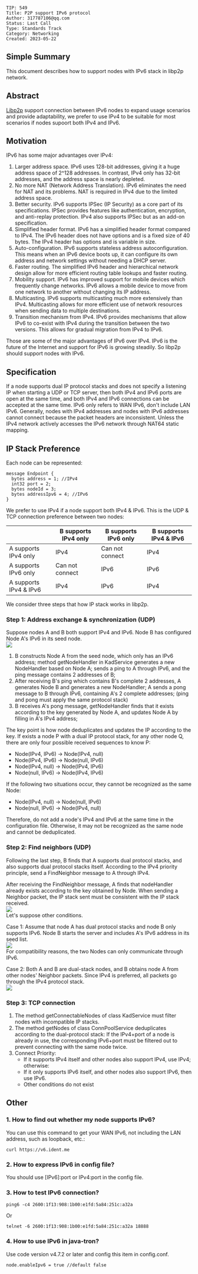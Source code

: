 ```
TIP: 549
Title: P2P support IPv6 protocol
Author: 317787106@qq.com
Status: Last Call
Type: Standards Track
Category: Networking
Created: 2023-05-22
```

## Simple Summary
This document describes how to support nodes with IPv6 stack in libp2p network.

## Abstract
[Libp2p](https://github.com/tronprotocol/libp2p) support connection between IPv6 nodes to expand usage scenarios and provide adaptability, we prefer to use IPv4 to be suitable for most scenarios if nodes supoort both IPv4 and IPv6.

## Motivation
IPv6 has some major advantages over IPv4:
1. Larger address space. IPv6 uses 128-bit addresses, giving it a huge address space of 2^128 addresses. In contrast, IPv4 only has 32-bit addresses, and the address space is nearly depleted.
2. No more NAT (Network Address Translation). IPv6 eliminates the need for NAT and its problems. NAT is required in IPv4 due to the limited address space.
3. Better security. IPv6 supports IPSec (IP Security) as a core part of its specifications. IPSec provides features like authentication, encryption, and anti-replay protection. IPv4 also supports IPSec but as an add-on specification.
4. Simplified header format. IPv6 has a simplified header format compared to IPv4. The IPv6 header does not have options and is a fixed size of 40 bytes. The IPv4 header has options and is variable in size.
5. Auto-configuration. IPv6 supports stateless address autoconfiguration. This means when an IPv6 device boots up, it can configure its own address and network settings without needing a DHCP server.
6. Faster routing. The simplified IPv6 header and hierarchical network design allow for more efficient routing table lookups and faster routing.
7. Mobility support. IPv6 has improved support for mobile devices which frequently change networks. IPv6 allows a mobile device to move from one network to another without changing its IP address.
8. Multicasting. IPv6 supports multicasting much more extensively than IPv4. Multicasting allows for more efficient use of network resources when sending data to multiple destinations.
9. Transition mechanism from IPv4. IPv6 provides mechanisms that allow IPv6 to co-exist with IPv4 during the transition between the two versions. This allows for gradual migration from IPv4 to IPv6.

Those are some of the major advantages of IPv6 over IPv4. IPv6 is the future of the Internet and support for IPv6 is growing steadily. So libp2p should support nodes with IPv6.

## Specification
If a node supports dual IP protocol stacks and does not specify a listening IP when starting a UDP or TCP server, then both IPv4 and IPv6 ports are open at the same time, and both IPv4 and IPv6 connections can be accepted at the same time. IPv6 only refers to WAN IPv6, don't include LAN IPv6. Generally, nodes with IPv4 addresses and nodes with IPv6 addresses cannot connect because the packet headers are inconsistent. Unless the IPv4 network actively accesses the IPv6 network through NAT64 static mapping.

## IP Stack Preference
Each node can be represented:
```
message Endpoint {
  bytes address = 1; //IPv4
  int32 port = 2;
  bytes nodeId = 3;
  bytes addressIpv6 = 4; //IPv6
}
```
We prefer to use IPv4 if a node support both IPv4 & IPv6. This is the UDP & TCP connection preference between two nodes:

| |B supports IPv4 only|B supports IPv6 only|B supports IPv4 & IPv6|
| -------- | -------- | -------- | -------- |
A supports IPv4 only|IPv4|Can not connect|IPv4|
A supports IPv6 only|Can not connect|IPv6|IPv6|
A supports IPv4 & IPv6|IPv4|IPv6|IPv4

We consider three steps that how IP stack works in libp2p.
### Step 1: Address exchange & synchronization (UDP)
Suppose nodes A and B both support IPv4 and IPv6. Node B has configured Node A's IPv6 in its seed node.  
![](https://github.com/tronprotocol/tips/assets/23312631/9ac9c476-ccc4-469d-ba06-6bdfb7f18639)

1. B constructs Node A from the seed node, which only has an IPv6 address; method getNodeHandler in KadService generates a new NodeHandler based on Node A; sends a ping to A through IPv6, and the ping message contains 2 addresses of B;
2. After receiving B's ping which contains B's complete 2 addresses, A generates Node B and generates a new NodeHandler; A sends a pong message to B through IPv6, containing A's 2 complete addresses; (ping and pong must apply the same protocol stack)
3. B receives A's pong message, getNodeHandler finds that it exists according to the key generated by Node A, and updates Node A by filling in A's IPv4 address;

The key point is how node deduplicates and updates the IP according to the key. If exists a node P with a dual IP protocol stack, for any other node Q, there are only four possible received sequences to know P:
* Node(IPv4, IPv6) → Node(IPv4, null)
* Node(IPv4, IPv6) → Node(null, IPv6)
* Node(IPv4, null) → Node(IPv4, IPv6)
* Node(null, IPv6) → Node(IPv4, IPv6)

If the following two situations occur, they cannot be recognized as the same Node:
* Node(IPv4, null) → Node(null, IPv6)
* Node(null, IPv6) → Node(IPv4, null)

Therefore, do not add a node's IPv4 and IPv6 at the same time in the configuration file. Otherwise, it may not be recognized as the same node and cannot be deduplicated.

### Step 2: Find neighbors (UDP)
Following the last step, B finds that A supports dual protocol stacks, and also supports dual protocol stacks itself. According to the IPv4 priority principle, send a FindNeighbor message to A through IPv4.

After receiving the FindNeighbor message, A finds that nodeHandler already exists according to the key obtained by Node. When sending a Neighbor packet, the IP stack sent must be consistent with the IP stack received.  
![](https://github.com/tronprotocol/tips/assets/23312631/350241ab-5255-4383-a57f-735838c17c15)  
Let's suppose other conditions.

Case 1: Assume that node A has dual protocol stacks and node B only supports IPv6. Node B starts the server and includes A's IPv6 address in its seed list.  
![](https://github.com/tronprotocol/tips/assets/23312631/dbf204cd-0b03-4fe1-bcbf-5ae1bb2d1efb)  
For compatibility reasons, the two Nodes can only communicate through IPv6.

Case 2: Both A and B are dual-stack nodes, and B obtains node A from other nodes' Neighbor packets. Since IPv4 is preferred, all packets go through the IPv4 protocol stack.  
![](https://github.com/tronprotocol/tips/assets/23312631/7389e12b-7649-4d37-a1d2-84a46637fc7f)

### Step 3: TCP connection
1. The method getConnectableNodes of class KadService must filter nodes with incompatible IP stacks.
2. The method getNodes of class ConnPoolService deduplicates according to the dual-protocol stack: If the IPv4+port of a node is already in use, the corresponding IPv6+port must be filtered out to prevent connecting with the same node twice.
3. Connect Priority:
    * If it supports IPv4 itself and other nodes also support IPv4, use IPv4; otherwise:
    * If it only supports IPv6 itself, and other nodes also support IPv6, then use IPv6.
    * Other conditions do not exist

## Other
### 1. How to find out whether my node supports IPv6?
You can use this command to get your WAN IPv6, not including the LAN address, such as loopback, etc.:
```
curl https://v6.ident.me
```
### 2. How to express IPv6 in config file?
You should use [IPv6]:port or IPv4:port in the config file.
### 3. How to test IPv6 connection?
```
ping6 -c4 2600:1f13:908:1b00:e1fd:5a84:251c:a32a
```
Or
```
telnet -6 2600:1f13:908:1b00:e1fd:5a84:251c:a32a 18888
```

### 4. How to use IPv6 in java-tron?
Use code version v4.7.2 or later and config this item in config.conf.
```
node.enableIpv6 = true //default false
```